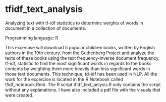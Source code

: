 # tfidf_text_analysis
Analyzing text with tf-idf statistics to determine weights of words in document in a collection of documents.

Programming language: R

This excercise will download 5 popular children books, written by English authors in the 19th century, from the Guthenberg Project
and analyze the texts of these books using the text frequency-inverse document frequency, tf-idf, statistic to find the most significant
words in regards to the books contents by weighting them more heavily than less significant words in those text documents. This technique,
td-idf has been used in NLP.
All the work for the excercise is located in the R Notebook called tfidf_notebook.Rmd. The R script tfidf_text_anlysis.R only contains 
the script without any explanations. I have also included a pdf file with the visuals that were created.
